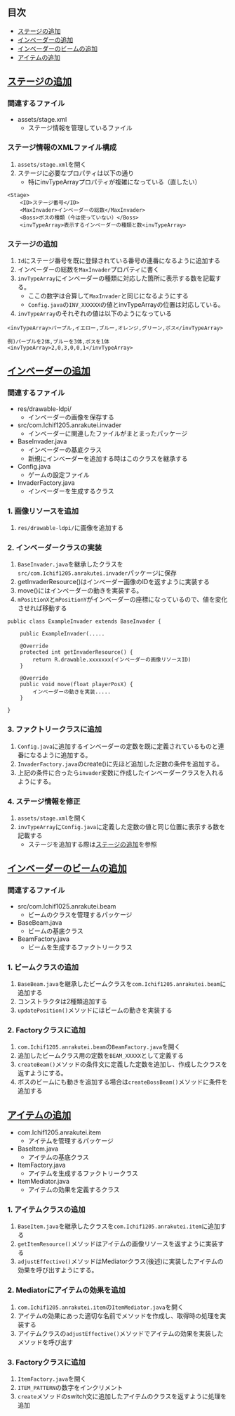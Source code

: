 ## 目次
* [ステージの追加](#stage)
* [インベーダーの追加](#invader)
* [インベーダーのビームの追加](#invaderBeam)
* [アイテムの追加](#item)

## [ステージの追加](id:stage)
### 関連するファイル
* assets/stage.xml
	* ステージ情報を管理しているファイル


### ステージ情報のXMLファイル構成
1. `assets/stage.xml`を開く
2. ステージに必要なプロパティは以下の通り
	* 特にinvTypeArrayプロパティが複雑になっている（直したい）

```
<Stage>
	<ID>ステージ番号</ID>
	<MaxInvader>インベーダーの総数</MaxInvader>
	<Boss>ボスの種類（今は使っていない）</Boss>
	<invTypeArray>表示するインベーダーの種類と数<invTypeArray>

```

### ステージの追加
1. `Id`にステージ番号を既に登録されている番号の連番になるように追加する
2. インベーダーの総数を`MaxInvader`プロパティに書く
3. `invTypeArray`にインベーダーの種類に対応した箇所に表示する数を記載する。
	* ここの数字は合算して`MaxInvader`と同じになるようにする
	* `Config.java`の`INV_XXXXXX`の値とinvTypeArrayの位置は対応している。
4. `invTypeArray`のそれぞれの値は以下のようになっている

```
<invTypeArray>パープル,イエロー,ブルー,オレンジ,グリーン,ボス</invTypeArray>

例)パープルを2体,ブルーを3体,ボスを1体
<invTypeArray>2,0,3,0,0,1</invTypeArray>
```


## [インベーダーの追加](id:invader)
### 関連するファイル
* res/drawable-ldpi/
	* インベーダーの画像を保存する
* src/com.Ichif1205.anrakutei.invader
	* インベーダーに関連したファイルがまとまったパッケージ
* BaseInvader.java
	* インベーダーの基底クラス
	* 新規にインベーダーを追加する時はこのクラスを継承する
* Config.java
	* ゲームの設定ファイル
* InvaderFactory.java
	* インベーダーを生成するクラス

### 1. 画像リソースを追加
1. `res/drawable-ldpi/`に画像を追加する

### 2. インベーダークラスの実装
1. `BaseInvader.java`を継承したクラスを`src/com.Ichif1205.anrakutei.invader`パッケージに保存
2. getInvaderResource()はインベーダー画像のIDを返すように実装する
3. move()にはインベーダーの動きを実装する。
4. `mPositionX`と`mPositionY`がインベーダーの座標になっているので、値を変化させれば移動する

```
public class ExampleInvader extends BaseInvader {

	public ExampleInvader(.....

	@Override
	protected int getInvaderResource() {
		return R.drawable.xxxxxxx(インベーダーの画像リソースID)
	}
	
	@Override
	public void move(float playerPosX) {
		インベーダーの動きを実装.....
	}

}
```

### 3. ファクトリークラスに追加
1. `Config.java`に追加するインベーダーの定数を既に定義されているものと連番になるように追加する。
2. `InvaderFactory.java`のcreate()に先ほど追加した定数の条件を追加する。
3. 上記の条件に合ったら`invader`変数に作成したインベーダークラスを入れるようにする。

### 4. ステージ情報を修正
1. `assets/stage.xml`を開く
2. `invTypeArray`に`Config.java`に定義した定数の値と同じ位置に表示する数を記載する
	* ステージを追加する際は[ステージの追加](#stage)を参照
	
## [インベーダーのビームの追加](id:invaderBeam)
### 関連するファイル
* src/com.Ichif1025.anrakutei.beam
	* ビームのクラスを管理するパッケージ
* BaseBeam.java
	* ビームの基底クラス
* BeamFactory.java
	* ビームを生成するファクトリークラス

### 1. ビームクラスの追加
1. `BaseBeam.java`を継承したビームクラスを`com.Ichif1205.anrakutei.beam`に追加する
2. コンストラクタは2種類追加する
3. `updatePosition()`メソッドにはビームの動きを実装する

### 2. Factoryクラスに追加
1. `com.Ichif1205.anrakutei.beam`の`BeamFactory.java`を開く
2. 追加したビームクラス用の定数を`BEAM_XXXXX`として定義する
3. `createBeam()`メソッドの条件文に定義した定数を追加し、作成したクラスを返すようにする。
4. ボスのビームにも動きを追加する場合は`createBossBeam()`メソッドに条件を追加する

## [アイテムの追加](id:item)
* com.Ichif1205.anrakutei.item
	* アイテムを管理するパッケージ
* BaseItem.java
	* アイテムの基底クラス
* ItemFactory.java
	* アイテムを生成するファクトリークラス
* ItemMediator.java
	* アイテムの効果を定義するクラス

### 1. アイテムクラスの追加
1. `BaseItem.java`を継承したクラスを`com.Ichif1205.anrakutei.item`に追加する
2. `getItemResource()`メソッドはアイテムの画像リソースを返すように実装する
3. `adjustEffective()`メソッドはMediatorクラス(後述)に実装したアイテムの効果を呼び出すようにする。

### 2. Mediatorにアイテムの効果を追加
1. `com.Ichif1205.anrakutei.item`の`ItemMediator.java`を開く
2. アイテムの効果にあった適切な名前でメソッドを作成し、取得時の処理を実装する
3. アイテムクラスの`adjustEffective()`メソッドでアイテムの効果を実装したメソッドを呼び出す


### 3. Factoryクラスに追加
1. `ItemFactory.java`を開く
2. `ITEM_PATTERN`の数字をインクリメント
3. `create`メソッドのswitch文に追加したアイテムのクラスを返すように処理を追加

